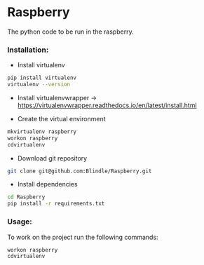 # Raspberry
The python code to be run in the raspberry.

### Installation:

* Install virtualenv
```bash
pip install virtualenv
virtualenv --version
```
* Install virtualenvwrapper -> https://virtualenvwrapper.readthedocs.io/en/latest/install.html

* Create the virtual environment
```bash
mkvirtualenv raspberry
workon raspberry
cdvirtualenv
```
* Download git repository
```bash
git clone git@github.com:Blindle/Raspberry.git
```
* Install dependencies
```bash
cd Raspberry
pip install -r requirements.txt
```

### Usage:

To work on the project run the following commands:
```bash
workon raspberry
cdvirtualenv
```
